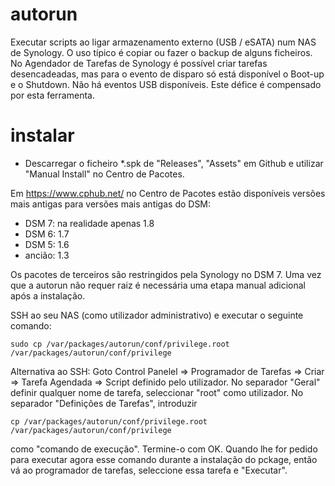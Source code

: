 # autorun
Executar scripts ao ligar armazenamento externo (USB / eSATA) num NAS de Synology. O uso típico é copiar ou fazer o backup de alguns ficheiros. 
No Agendador de Tarefas de Synology é possível criar tarefas desencadeadas, mas para o evento de disparo só está disponível o Boot-up e o Shutdown. Não há eventos USB disponíveis. Este défice é compensado por esta ferramenta.  

# instalar
* Descarregar o ficheiro *.spk de "Releases", "Assets" em Github e utilizar "Manual Install" no Centro de Pacotes.

Em https://www.cphub.net/ no Centro de Pacotes estão disponíveis versões mais antigas para versões mais antigas do DSM:
* DSM 7: na realidade apenas 1.8
* DSM 6: 1.7
* DSM 5: 1.6
* ancião: 1.3

Os pacotes de terceiros são restringidos pela Synology no DSM 7. Uma vez que a autorun não requer raiz 
é necessária uma etapa manual adicional após a instalação.

SSH ao seu NAS (como utilizador administrativo) e executar o seguinte comando:

```shell
sudo cp /var/packages/autorun/conf/privilege.root /var/packages/autorun/conf/privilege
```
Alternativa ao SSH: 
Goto Control Panelel => Programador de Tarefas => Criar => Tarefa Agendada => Script definido pelo utilizador. No separador "Geral" definir qualquer nome de tarefa, seleccionar "root" como utilizador. No separador "Definições de Tarefas", introduzir  
```shell
cp /var/packages/autorun/conf/privilege.root /var/packages/autorun/conf/privilege
```
como "comando de execução". Termine-o com OK. Quando lhe for pedido para executar agora esse comando durante a instalação do pckage, então vá ao programador de tarefas, seleccione essa tarefa e "Executar". 

